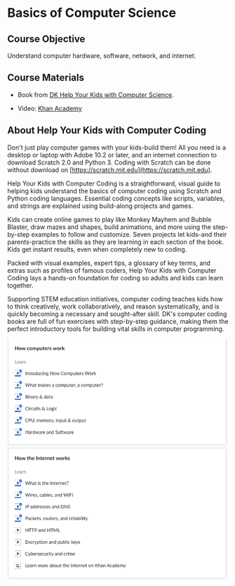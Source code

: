 # Basics of Computer Science

## Course Objective

Understand computer hardware, software, network, and internet. 

## Course Materials

- Book from [DK Help Your Kids with Computer Science](https://www.amazon.ca/Help-Your-Kids-Computer-Science/dp/1465473602).

- Video: [Khan Academy](https://www.khanacademy.org/computing/code-org/computers-and-the-internet)

## About Help Your Kids with Computer Coding

Don't just play computer games with your kids-build them! All you need is a desktop or laptop with Adobe 10.2 or later, and an internet connection to download Scratch 2.0 and Python 3. Coding with Scratch can be done without download on [https://scratch.mit.edu](https://scratch.mit.edu).

Help Your Kids with Computer Coding is a straightforward, visual guide to helping kids understand the basics of computer coding using Scratch and Python coding languages. Essential coding concepts like scripts, variables, and strings are explained using build-along projects and games.

Kids can create online games to play like Monkey Mayhem and Bubble Blaster, draw mazes and shapes, build animations, and more using the step-by-step examples to follow and customize. Seven projects let kids-and their parents-practice the skills as they are learning in each section of the book. Kids get instant results, even when completely new to coding.

Packed with visual examples, expert tips, a glossary of key terms, and extras such as profiles of famous coders, Help Your Kids with Computer Coding lays a hands-on foundation for coding so adults and kids can learn together.

Supporting STEM education initiatives, computer coding teaches kids how to think creatively, work collaboratively, and reason systematically, and is quickly becoming a necessary and sought-after skill. DK's computer coding books are full of fun exercises with step-by-step guidance, making them the perfect introductory tools for building vital skills in computer programming.

![picture 1](../images/643485dd1076ae01a1f5813b051f9ac0f41612d2d6c0161457604301b5134464.png)  
